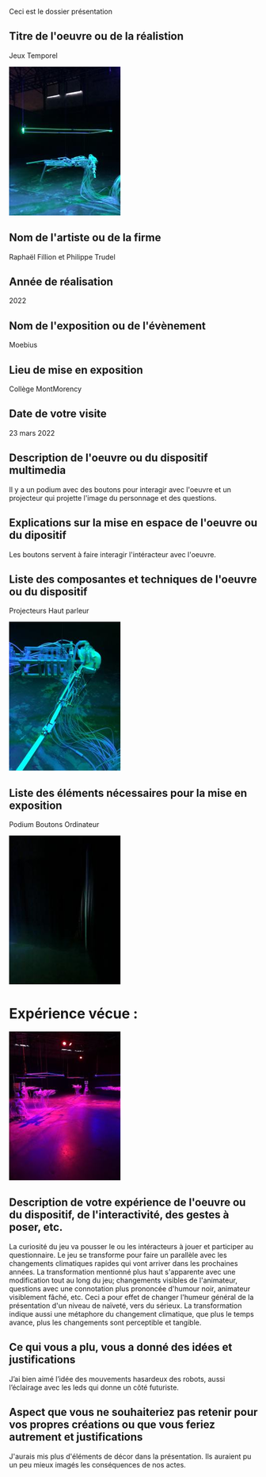 Ceci est le dossier présentation
## Titre de l'oeuvre ou de la réalistion
Jeux Temporel

![ensemble_dispositif](BIAN_Intensive_Care_Unit/photographies/ensemble_dispositif.jpg)

## Nom de l'artiste ou de la firme 
Raphaël Fillion et Philippe Trudel
## Année de réalisation
2022
## Nom de l'exposition ou de l'évènement
Moebius
## Lieu de mise en exposition
Collège MontMorency
## Date de votre visite
23 mars 2022
## Description de l'oeuvre ou du dispositif multimedia
Il y a un podium avec des boutons pour interagir avec l'oeuvre et un projecteur qui projette l'image du personnage et des questions.
## Explications sur la mise en espace de l'oeuvre ou du dipositif
Les boutons servent à faire interagir l'intéracteur avec l'oeuvre. 
## Liste des composantes et techniques de l'oeuvre ou du dispositif
Projecteurs
Haut parleur

![composantes](BIAN_Intensive_Care_Unit/photographies/composantes.jpg)

## Liste des éléments nécessaires pour la mise en exposition
Podium
Boutons
Ordinateur

![elements_necessaires](BIAN_Intensive_Care_Unit/photographies/elements_necessaires.jpg)

# Expérience vécue :

![vue_ensemble.jpg](BIAN_Intensive_Care_Unit/photographies/vue_ensemble.jpg)

## Description de votre expérience de l'oeuvre ou du dispositif, de l'interactivité, des gestes à poser, etc.
La curiosité du jeu va pousser le ou les intéracteurs à jouer et participer au questionnaire. Le jeu se transforme pour faire un parallèle avec les changements climatiques rapides qui vont arriver dans les prochaines années. La transformation mentionné plus haut s'apparente avec une modification tout au long du jeu; changements visibles de l'animateur, questions avec une connotation plus prononcée d'humour noir, animateur visiblement fâché, etc. Ceci a pour effet de changer l'humeur général de la présentation d'un niveau de naïveté, vers du sérieux. La transformation indique aussi une métaphore du changement climatique, que plus le temps avance, plus les changements sont perceptible et tangible.
## Ce qui vous a plu, vous a donné des idées et justifications
J’ai bien aimé l’idée des mouvements hasardeux des robots, aussi l’éclairage avec les leds qui donne un côté futuriste.
## Aspect que vous ne souhaiteriez pas retenir pour vos propres créations ou que vous feriez autrement et justifications
J'aurais mis plus d'éléments de décor dans la présentation. Ils auraient pu un peu mieux imagés les conséquences de nos actes.
